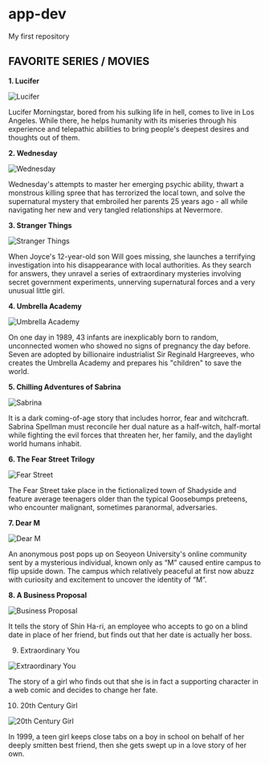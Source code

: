 # app-dev
My first repository
## FAVORITE SERIES / MOVIES
**1. Lucifer**

  ![Lucifer](https://user-images.githubusercontent.com/103494154/206896560-727af5a3-cc09-4385-8ce2-da4db7a6b9ed.jpg)
  
   Lucifer Morningstar, bored from his sulking life in hell, comes to live in Los Angeles. While there, he helps humanity with its miseries through his experience and
  telepathic abilities to bring people's deepest desires and thoughts out of them.
  
**2. Wednesday**

  ![Wednesday](https://user-images.githubusercontent.com/103494154/206896697-bef2077a-48b8-4d5e-a696-2b2d3550807e.jpg)
  
  Wednesday's attempts to master her emerging psychic ability, thwart a monstrous killing spree that has terrorized the local town, and solve the supernatural mystery
  that embroiled her parents 25 years ago - all while navigating her new and very tangled relationships at Nevermore.

**3. Stranger Things**

  ![Stranger Things](https://user-images.githubusercontent.com/103494154/206896772-4a9db9a4-e18b-4ec9-a209-39de17f6dcb0.jpg)

  When Joyce's 12-year-old son Will goes missing, she launches a terrifying investigation into his disappearance with local authorities. As they search for answers, 
  they unravel a series of extraordinary mysteries involving secret government experiments, unnerving supernatural forces and a very unusual little girl.
  
**4. Umbrella Academy**

  ![Umbrella Academy](https://user-images.githubusercontent.com/103494154/206896832-9a2ec825-1ed0-401a-a94e-6b87fcd515f4.jpg)

  On one day in 1989, 43 infants are inexplicably born to random, unconnected women who showed no signs of pregnancy the day before. Seven are adopted by billionaire
  industrialist Sir Reginald Hargreeves, who creates the Umbrella Academy and prepares his "children" to save the world.

**5. Chilling Adventures of Sabrina**

  ![Sabrina](https://user-images.githubusercontent.com/103494154/206896867-e95bd4c1-7338-43bb-88f9-4ca61706daf2.jpg)

  It is a dark coming-of-age story that includes horror, fear and witchcraft. Sabrina Spellman must reconcile her dual nature as a half-witch, half-mortal while 
  fighting the evil forces that threaten her, her family, and the daylight world humans inhabit.
  
**6. The Fear Street Trilogy**

  ![Fear Street](https://user-images.githubusercontent.com/103494154/206896915-8c888885-deee-4731-927c-723704f1ae1d.jpg)

  The Fear Street take place in the fictionalized town of Shadyside and feature average teenagers older than the typical Goosebumps preteens, who encounter malignant,
  sometimes paranormal, adversaries. 
  
**7. Dear M**

  ![Dear M](https://user-images.githubusercontent.com/103494154/206896979-6144bf08-33f7-4b78-9d88-8f832a822d98.jpeg)

  An anonymous post pops up on Seoyeon University's online community sent by a mysterious individual, known only as “M” caused entire campus to flip upside down. The
  campus which relatively peaceful at first now abuzz with curiosity and excitement to uncover the identity of “M”.
  
**8. A Business Proposal**

  ![Business Proposal](https://user-images.githubusercontent.com/103494154/206897037-262da1ce-078b-43fe-acc6-c2c180a00ff2.jpg)

  It tells the story of Shin Ha-ri, an employee who accepts to go on a blind date in place of her friend, but finds out that her date is actually her boss.
  
9. Extraordinary You

  ![Extraordinary You](https://user-images.githubusercontent.com/103494154/206897110-4ebb2536-a162-4b10-8cba-e1990db85d02.jpg)

  The story of a girl who finds out that she is in fact a supporting character in a web comic and decides to change her fate. 
  
10. 20th Century Girl

  ![20th Century Girl](https://user-images.githubusercontent.com/103494154/206897165-757dfde0-7f35-4586-af61-bc823dfff0d8.png)
  
  In 1999, a teen girl keeps close tabs on a boy in school on behalf of her deeply smitten best friend, then she gets swept up in a love story of her own.
